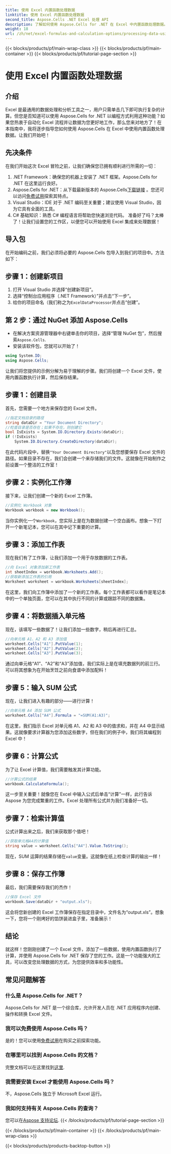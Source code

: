 ```yaml
---
title: 使用 Excel 内置函数处理数据
linktitle: 使用 Excel 内置函数处理数据
second_title: Aspose.Cells .NET Excel 处理 API
description: 了解如何使用 Aspose.Cells for .NET 在 Excel 中内置函数处理数据。按照分步教程轻松实现自动化。
weight: 18
url: /zh/net/excel-formulas-and-calculation-options/processing-data-using-built-in-functions/
---
```


{{< blocks/products/pf/main-wrap-class >}}
{{< blocks/products/pf/main-container >}}
{{< blocks/products/pf/tutorial-page-section >}}

# 使用 Excel 内置函数处理数据

## 介绍
Excel 是最通用的数据处理和分析工具之一，用户只需单击几下即可执行复杂的计算。但您是否知道可以使用 Aspose.Cells for .NET 以编程方式利用这种功能？如果您热衷于自动化 Excel 流程并让数据为您更好地工作，那么您来对地方了！在本指南中，我将逐步指导您如何使用 Aspose.Cells 在 Excel 中使用内置函数处理数据。让我们开始吧！
## 先决条件
在我们开始这次 Excel 冒险之前，让我们确保您已拥有顺利进行所需的一切：
1. .NET Framework：确保您的机器上安装了 .NET 框架。Aspose.Cells for .NET 在这里运行良好。
2.  Aspose.Cells for .NET：从下载最新版本的 Aspose.Cells[下载链接](https://releases.aspose.com/cells/net/) 。您还可以访问[免费试用](https://releases.aspose.com/)探索其特点。
3. Visual Studio：IDE 对于 .NET 编码至关重要；建议使用 Visual Studio，因为它具有全面的工具。
4. C# 基础知识：熟悉 C# 编程语言将帮助您快速浏览代码。
准备好了吗？太棒了！让我们设置您的工作区，以便您可以开始使用 Excel 集成来处理数据！
## 导入包
在开始编码之前，我们必须将必要的 Aspose.Cells 包导入到我们的项目中。方法如下：
## 步骤 1：创建新项目
1. 打开 Visual Studio 并选择“创建新项目”。
2. 选择“控制台应用程序（.NET Framework）”并点击“下一步”。
3. 给你的项目命名（我们称之为`ExcelDataProcessor`并点击“创建”。
## 第 2 步：通过 NuGet 添加 Aspose.Cells
- 在解决方案资源管理器中右键单击你的项目，选择“管理 NuGet 包”，然后搜索`Aspose.Cells`.
- 安装该软件包，您就可以开始了！
```csharp
using System.IO;
using Aspose.Cells;
```
让我们将您提供的示例分解为易于理解的步骤。我们将创建一个 Excel 文件，使用内置函数执行计算，然后保存结果。 
## 步骤 1：创建目录 
首先，您需要一个地方来保存您的 Excel 文件。
```csharp
//指定文档目录的路径
string dataDir = "Your Document Directory";
//检查目录是否存在；如果不存在，则创建它
bool IsExists = System.IO.Directory.Exists(dataDir);
if (!IsExists)
	System.IO.Directory.CreateDirectory(dataDir);
```
在此代码片段中，替换`"Your Document Directory"`以及您想要保存 Excel 文件的路径。如果目录不存在，我们会创建一个来存储我们的文件。这就像在开始制作之前设置一个整洁的工作室！
## 步骤 2：实例化工作簿 
接下来，让我们创建一个新的 Excel 工作簿。
```csharp
//实例化 Workbook 对象
Workbook workbook = new Workbook();
```
当你实例化一个`Workbook`，您实际上是在为数据创建一个空白画布。想象一下打开一个新笔记本，您可以在其中记下重要的计算。
## 步骤 3：添加工作表
现在我们有了工作簿，让我们添加一个用于存放数据的工作表。
```csharp
//向 Excel 对象添加新工作表
int sheetIndex = workbook.Worksheets.Add();
//获取新添加工作表的引用
Worksheet worksheet = workbook.Worksheets[sheetIndex];
```
在这里，我们向工作簿中添加了一个新的工作表。每个工作表都可以看作是笔记本中的一个单独页面，您可以在其中执行不同的计算或跟踪不同的数据集。
## 步骤 4：将数据插入单元格
现在，该填写一些数据了！让我们添加一些数字，稍后再进行汇总。
```csharp
//向单元格 A1、A2 和 A3 添加值
worksheet.Cells["A1"].PutValue(1);
worksheet.Cells["A2"].PutValue(2);
worksheet.Cells["A3"].PutValue(3);
```
通过向单元格“A1”、“A2”和“A3”添加值，我们实际上是在填充数据列的前三行。可以将其想象为在开始烹饪之前向食谱中添加配料！
## 步骤 5：输入 SUM 公式
现在，让我们进入有趣的部分——进行计算！
```csharp
//向单元格 A4 添加 SUM 公式
worksheet.Cells["A4"].Formula = "=SUM(A1:A3)";
```
在这里，我们指示 Excel 对单元格 A1、A2 和 A3 中的值求和，并在 A4 中显示结果。这就像要求计算器为您添加这些数字，但在我们的例子中，我们将其编程到 Excel 中！
## 步骤 6：计算公式
为了让 Excel 计算值，我们需要触发其计算功能。
```csharp
//计算公式的结果
workbook.CalculateFormula();
```
这一步至关重要！就像您在 Excel 中输入公式后单击“计算”一样，此行告诉 Aspose 为您完成繁重的工作。Excel 处理所有公式并为我们准备好一切。
## 步骤 7：检索计算值
公式计算出来之后，我们来获取那个值吧！
```csharp
//获取单元格A4的计算值
string value = worksheet.Cells["A4"].Value.ToString();
```
现在，SUM 运算的结果存储在`value`变量。这就像在纸上检查计算的输出一样！
## 步骤 8：保存工作簿 
最后，我们需要保存我们的杰作！
```csharp
//保存 Excel 文件
workbook.Save(dataDir + "output.xls");
```
这会将您新创建的 Excel 工作簿保存在指定目录中，文件名为“output.xls”。想象一下，您将一个刚烤好的馅饼装进盒子里，准备展示！
## 结论
就这样！您刚刚创建了一个 Excel 文件，添加了一些数据，使用内置函数执行了计算，并使用 Aspose.Cells for .NET 保存了您的工作。这是一个功能强大的工具，可以改变您处理数据的方式，为您提供效率和多功能性。
## 常见问题解答
### 什么是 Aspose.Cells for .NET？
Aspose.Cells for .NET 是一个综合库，允许开发人员在 .NET 应用程序内创建、操作和转换 Excel 文件。
### 我可以免费使用 Aspose.Cells 吗？
是的！您可以使用[免费试用](https://releases.aspose.com/)在购买之前探索功能。
### 在哪里可以找到 Aspose.Cells 的文档？
完整文档可以在这里找到[这里](https://reference.aspose.com/cells/net/).
### 我需要安装 Excel 才能使用 Aspose.Cells 吗？
不，Aspose.Cells 独立于 Microsoft Excel 运行。
### 我如何支持有关 Aspose.Cells 的查询？
您可以在[Aspose 支持论坛](https://forum.aspose.com/c/cells/9).
{{< /blocks/products/pf/tutorial-page-section >}}

{{< /blocks/products/pf/main-container >}}
{{< /blocks/products/pf/main-wrap-class >}}

{{< blocks/products/products-backtop-button >}}
